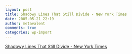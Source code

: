 ```yaml
---
layout: post
title: Shadowy Lines That Still Divide - New York Times
date: 2005-05-21 22:19
author: metavalent
comments: true
categories: wp-import
---
```

<a href="http://www.nytimes.com/2005/05/15/national/class/OVERVIEW-FINAL.html">Shadowy Lines That Still Divide - New York Times</a>
